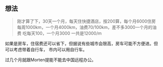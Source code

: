 ## 想法

> 刚才算了下，30天一个月，每天住快捷酒店，按200算，每个月6000住房
> 每周1000km，一个月4000km，油费70/100km，差不多3000一个月的油费
> 吃每天100，一个月3000
> 一共是12000/m

如果是房车，住宿费还可以省下，但据说有些城市会限高，房车可能不方便进。但可以考虑带着自行车，
市内可以用自行车。

过几个月就跟Morten提能不能去中国远程办公。
